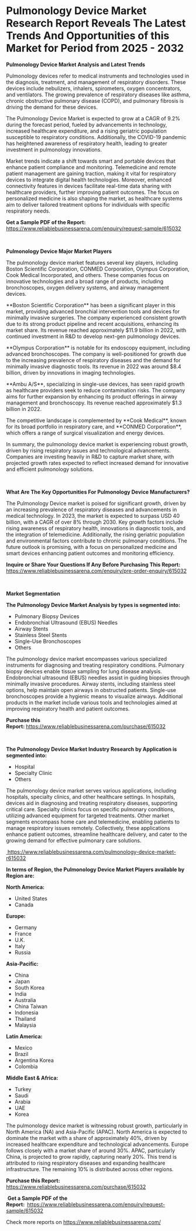 <p><h1>Pulmonology Device Market Research Report Reveals The Latest Trends And Opportunities of this Market for Period from 2025 - 2032</h1></p><p><strong>Pulmonology Device Market Analysis and Latest Trends</strong></p>
<p><p>Pulmonology devices refer to medical instruments and technologies used in the diagnosis, treatment, and management of respiratory disorders. These devices include nebulizers, inhalers, spirometers, oxygen concentrators, and ventilators. The growing prevalence of respiratory diseases like asthma, chronic obstructive pulmonary disease (COPD), and pulmonary fibrosis is driving the demand for these devices. </p><p>The Pulmonology Device Market is expected to grow at a CAGR of 9.2% during the forecast period, fueled by advancements in technology, increased healthcare expenditure, and a rising geriatric population susceptible to respiratory conditions. Additionally, the COVID-19 pandemic has heightened awareness of respiratory health, leading to greater investment in pulmonology innovations.</p><p>Market trends indicate a shift towards smart and portable devices that enhance patient compliance and monitoring. Telemedicine and remote patient management are gaining traction, making it vital for respiratory devices to integrate digital health technologies. Moreover, enhanced connectivity features in devices facilitate real-time data sharing with healthcare providers, further improving patient outcomes. The focus on personalized medicine is also shaping the market, as healthcare systems aim to deliver tailored treatment options for individuals with specific respiratory needs.</p></p>
<p><strong>Get a Sample PDF of the Report:&nbsp;</strong> <a href="https://www.reliablebusinessarena.com/enquiry/request-sample/615032?utm_campaign=2515&utm_medium=2&utm_source=Github&utm_content=ia&utm_term=24032025&utm_id=pulmonology-device">https://www.reliablebusinessarena.com/enquiry/request-sample/615032</a></p>
<p>&nbsp;</p>
<p><strong>Pulmonology Device Major Market Players</strong></p>
<p><p>The pulmonology device market features several key players, including Boston Scientific Corporation, CONMED Corporation, Olympus Corporation, Cook Medical Incorporated, and others. These companies focus on innovative technologies and a broad range of products, including bronchoscopes, oxygen delivery systems, and airway management devices.</p><p>**Boston Scientific Corporation** has been a significant player in this market, providing advanced bronchial intervention tools and devices for minimally invasive surgeries. The company experienced consistent growth due to its strong product pipeline and recent acquisitions, enhancing its market share. Its revenue reached approximately $11.9 billion in 2022, with continued investment in R&D to develop next-gen pulmonology devices. </p><p>**Olympus Corporation** is notable for its endoscopy equipment, including advanced bronchoscopes. The company is well-positioned for growth due to the increasing prevalence of respiratory diseases and the demand for minimally invasive diagnostic tools. Its revenue in 2022 was around $8.4 billion, driven by innovations in imaging technologies. </p><p>**Ambu A/S**, specializing in single-use devices, has seen rapid growth as healthcare providers seek to reduce contamination risks. The company aims for further expansion by enhancing its product offerings in airway management and bronchoscopy. Its revenue reached approximately $1.3 billion in 2022.</p><p>The competitive landscape is complemented by **Cook Medical**, known for its broad portfolio in respiratory care, and **CONMED Corporation**, which offers a range of surgical visualization and energy devices.</p><p>In summary, the pulmonology device market is experiencing robust growth, driven by rising respiratory issues and technological advancements. Companies are investing heavily in R&D to capture market share, with projected growth rates expected to reflect increased demand for innovative and efficient pulmonology solutions.</p></p>
<p>&nbsp;</p>
<p><strong>What Are The Key Opportunities For Pulmonology Device Manufacturers?</strong></p>
<p><p>The Pulmonology Device market is poised for significant growth, driven by an increasing prevalence of respiratory diseases and advancements in medical technology. In 2023, the market is expected to surpass USD 40 billion, with a CAGR of over 8% through 2030. Key growth factors include rising awareness of respiratory health, innovations in diagnostic tools, and the integration of telemedicine. Additionally, the rising geriatric population and environmental factors contribute to chronic pulmonary conditions. The future outlook is promising, with a focus on personalized medicine and smart devices enhancing patient outcomes and monitoring efficiency.</p></p>
<p><strong>Inquire or Share Your Questions If Any Before Purchasing This Report:</strong> <a href="https://www.reliablebusinessarena.com/enquiry/pre-order-enquiry/615032?utm_campaign=2515&utm_medium=2&utm_source=Github&utm_content=ia&utm_term=24032025&utm_id=pulmonology-device">https://www.reliablebusinessarena.com/enquiry/pre-order-enquiry/615032</a></p>
<p>&nbsp;</p>
<p><strong>Market Segmentation</strong></p>
<p><strong>The Pulmonology Device Market Analysis by types is segmented into:</strong></p>
<p><ul><li>Pulmonary Biopsy Devices</li><li>Endobronchial Ultrasound (EBUS) Needles</li><li>Airway Stents</li><li>Stainless Steel Stents</li><li>Single-Use Bronchoscopes</li><li>Others</li></ul></p>
<p><p>The pulmonology device market encompasses various specialized instruments for diagnosing and treating respiratory conditions. Pulmonary biopsy devices enable tissue sampling for lung disease analysis. Endobronchial ultrasound (EBUS) needles assist in guiding biopsies through minimally invasive procedures. Airway stents, including stainless steel options, help maintain open airways in obstructed patients. Single-use bronchoscopes provide a hygienic means to visualize airways. Additional products in the market include various tools and technologies aimed at improving respiratory health and patient outcomes.</p></p>
<p><strong>Purchase this Report:&nbsp;</strong><a href="https://www.reliablebusinessarena.com/purchase/615032?utm_campaign=2515&utm_medium=2&utm_source=Github&utm_content=ia&utm_term=24032025&utm_id=pulmonology-device">https://www.reliablebusinessarena.com/purchase/615032</a></p>
<p>&nbsp;</p>
<p><strong>The Pulmonology Device Market Industry Research by Application is segmented into:</strong></p>
<p><ul><li>Hospital</li><li>Specialty Clinic</li><li>Others</li></ul></p>
<p><p>The pulmonology device market serves various applications, including hospitals, specialty clinics, and other healthcare settings. In hospitals, devices aid in diagnosing and treating respiratory diseases, supporting critical care. Specialty clinics focus on specific pulmonary conditions, utilizing advanced equipment for targeted treatments. Other market segments encompass home care and telemedicine, enabling patients to manage respiratory issues remotely. Collectively, these applications enhance patient outcomes, streamline healthcare delivery, and cater to the growing demand for effective pulmonary care solutions.</p></p>
<p><a href="https://www.reliablebusinessarena.com/pulmonology-device-market-r615032?utm_campaign=2515&utm_medium=2&utm_source=Github&utm_content=ia&utm_term=24032025&utm_id=pulmonology-device">&nbsp;https://www.reliablebusinessarena.com/pulmonology-device-market-r615032</a></p>
<p><strong>In terms of Region, the Pulmonology Device Market Players available by Region are:</strong></p>
<p>
    <p> <strong> North America: </strong>
        <ul>
            <li>United States</li>
            <li>Canada</li>
        </ul>
        </p> 
    <p> <strong> Europe: </strong>
        <ul>
            <li>Germany</li>
            <li>France</li>
            <li>U.K.</li>
            <li>Italy</li>
            <li>Russia</li>
        </ul>
        </p> 
    <p> <strong> Asia-Pacific: </strong>
        <ul>
            <li>China</li>
            <li>Japan</li>
            <li>South Korea</li>
            <li>India</li>
            <li>Australia</li>
            <li>China Taiwan</li>
            <li>Indonesia</li>
            <li>Thailand</li>
            <li>Malaysia</li>
        </ul>
        </p> 
    <p> <strong> Latin America: </strong>
        <ul>
            <li>Mexico</li>
            <li>Brazil</li>
            <li>Argentina Korea</li>
            <li>Colombia</li>
        </ul>
        </p> 
    <p> <strong> Middle East & Africa: </strong>
        <ul>
            <li>Turkey</li>
            <li>Saudi</li>
            <li>Arabia</li>
            <li>UAE</li>
            <li>Korea</li>
        </ul>
    </p>
    </p>
<p><p>The pulmonology device market is witnessing robust growth, particularly in North America (NA) and Asia-Pacific (APAC). North America is expected to dominate the market with a share of approximately 40%, driven by increased healthcare expenditure and technological advancements. Europe follows closely with a market share of around 30%. APAC, particularly China, is projected to grow rapidly, capturing nearly 20%. This trend is attributed to rising respiratory diseases and expanding healthcare infrastructure. The remaining 10% is distributed across other regions.</p></p>
<p><strong>Purchase this Report: </strong><a href="https://www.reliablebusinessarena.com/purchase/615032?utm_campaign=2515&utm_medium=2&utm_source=Github&utm_content=ia&utm_term=24032025&utm_id=pulmonology-device">https://www.reliablebusinessarena.com/purchase/615032</a></p>
<p>&nbsp;<strong>Get a Sample PDF of the Report:&nbsp;&nbsp;</strong><a href="https://www.reliablebusinessarena.com/enquiry/request-sample/615032?utm_campaign=2515&utm_medium=2&utm_source=Github&utm_content=ia&utm_term=24032025&utm_id=pulmonology-device">https://www.reliablebusinessarena.com/enquiry/request-sample/615032</a></p>
<p><strong></strong></p>
<p>Check more reports on <a href="https://www.reliablebusinessarena.com/?utm_campaign=2515&utm_medium=2&utm_source=Github&utm_content=ia&utm_term=24032025&utm_id=pulmonology-device">https://www.reliablebusinessarena.com/</a></p>